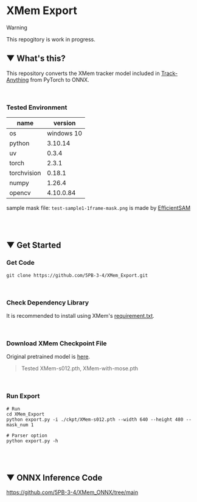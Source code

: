 # XMem Export

> [!WARNING]
> This repogitory is work in progress.

## ▼ What's this?
This repository converts the XMem tracker model included in [Track-Anything](https://github.com/gaomingqi/Track-Anything/tree/master/tracker) from PyTorch to ONNX.

<br>

### Tested Environment
|name|version|
|----|-------|
|os|windows 10|
|python|3.10.14|
|uv|0.3.4|
|torch|2.3.1|
|torchvision|0.18.1|
|numpy|1.26.4|
|opencv|4.10.0.84|

sample mask file: ```test-sample1-1frame-mask.png``` is made by [EfficientSAM](https://github.com/opencv/opencv_zoo/tree/main/models/image_segmentation_efficientsam)


<br><br>


## ▼ Get Started
### Get Code
```shell
git clone https://github.com/5PB-3-4/XMem_Export.git
```
<br>

### Check Dependency Library
It is recommended to install using XMem's [requirement.txt](https://github.com/hkchengrex/XMem/blob/main/requirements.txt).

<br>

### Download XMem Checkpoint File
Original pretrained model is [here](https://github.com/hkchengrex/XMem/releases/tag/v1.0).

> Tested XMem-s012.pth, XMem-with-mose.pth

<br>

### Run Export
```shell
# Run
cd XMem_Export
python export.py -i ./ckpt/XMem-s012.pth --width 640 --height 480 --mask_num 1

# Parser option
python export.py -h
```

<br><br>


## ▼ ONNX Inference Code
https://github.com/5PB-3-4/XMem_ONNX/tree/main

